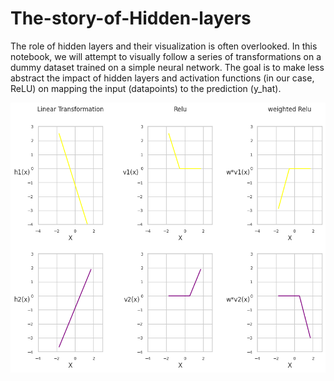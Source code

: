 # The-story-of-Hidden-layers

The role of hidden layers and their visualization is often overlooked. In this notebook, we will attempt to visually follow a series of transformations on a dummy dataset trained on a simple neural network. The goal is to make less abstract the impact of hidden layers and activation functions (in our case, ReLU) on mapping the input (datapoints) to the prediction (y_hat).

![](visualization.png)
